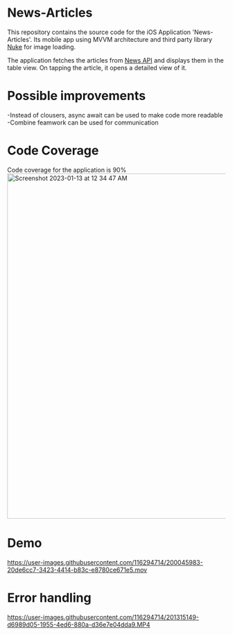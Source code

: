 # News-Articles

This repository contains the source code for the iOS Application 'News-Articles'.
Its mobile app using MVVM architecture and third party library [Nuke](https://github.com/kean/Nuke) for image loading.

The application fetches the articles from [News API](https://newsapi.org/) and displays them in the table view. 
On tapping the article, it opens a detailed view of it.

# Possible improvements

-Instead of clousers, async await can be used to make code more readable
-Combine feamwork can be used for communication


# Code Coverage


Code coverage for the application is 90%  <img width="794" alt="Screenshot 2023-01-13 at 12 34 47 AM" src="https://user-images.githubusercontent.com/116294714/212161375-40e0d29a-dd6c-48e2-8e98-6d7181b0d747.png">

# Demo

https://user-images.githubusercontent.com/116294714/200045983-20de6cc7-3423-4414-b83c-e8780ce671e5.mov

# Error handling

https://user-images.githubusercontent.com/116294714/201315149-d6989d05-1955-4ed6-880a-d36e7e04dda9.MP4
